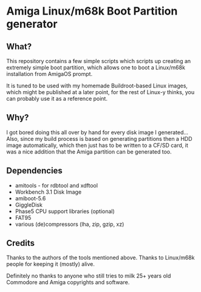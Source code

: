 # Amiga Linux/m68k Boot Partition generator

## What?

This repository contains a few simple scripts which scripts up 
creating an extremely simple boot partition, which allows one
to boot a Linux/m68k installation from AmigaOS prompt.

It is tuned to be used with my homemade Buildroot-based Linux
images, which might be published at a later point, for the
rest of Linux-y thinks, you can probably use it as a reference
point.

## Why?

I got bored doing this all over by hand for every disk image I
generated... Also, since my build process is based on generating
partitions then a HDD image automatically, which then just has
to be written to a CF/SD card, it was a nice addition that the
Amiga partition can be generated too.

## Dependencies

* amitools - for rdbtool and xdftool
* Workbench 3.1 Disk Image
* amiboot-5.6
* GiggleDisk
* Phase5 CPU support libraries (optional)
* FAT95
* various (de)compressors (lha, zip, gzip, xz)

## Credits

Thanks to the authors of the tools mentioned above.
Thanks to Linux/m68k people for keeping it (mostly) alive.

Definitely no thanks to anyone who still tries to milk 25+
years old Commodore and Amiga copyrights and software.
